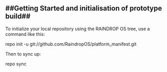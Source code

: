 ##Getting Started and initialisation of prototype build##
-------------------

To initialize your local repository using the RAINDROP OS tree, use a command like this:

  repo init -u git://github.com/RaindropOS/platform_manifest.git

Then to sync up:

  repo sync
  
  
